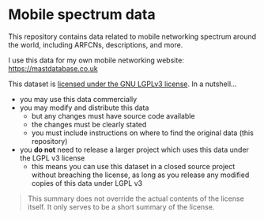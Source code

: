 # Mobile spectrum data

This repository contains data related to mobile networking spectrum around the world, including ARFCNs, descriptions, and more.

I use this data for my own mobile networking website: https://mastdatabase.co.uk

This dataset is [licensed under the GNU LGPLv3 license](./LICENSE). In a nutshell...

- you may use this data commercially
- you may modify and distribute this data
  - but any changes must have source code available
  - the changes must be clearly stated
  - you must include instructions on where to find the original data (this repository)
- you **do not** need to release a larger project which uses this data under the LGPL v3 license
  - this means you can use this dataset in a closed source project without breaching the license, as long as you release any modified copies of this data under LGPL v3

> This summary does not override the actual contents of the license itself. It only serves to be a short summary of the license.
